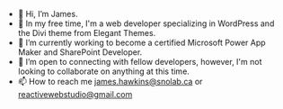 - 👋 Hi, I’m James.
- 👀 In my free time, I'm a web developer specializing in WordPress and the Divi theme from Elegant Themes. 
- 🌱 I’m currently working to become a certified Microsoft Power App Maker and SharePoint Developer. 
- 💞️ I’m open to connecting with fellow developers, however, I'm not looking to collaborate on anything at this time.
- 📫 How to reach me james.hawkins@snolab.ca or reactivewebstudio@gmail.com

<!---
jhawksno/jhawksno is a ✨ special ✨ repository because its `README.md` (this file) appears on your GitHub profile.
You can click the Preview link to take a look at your changes.
--->
